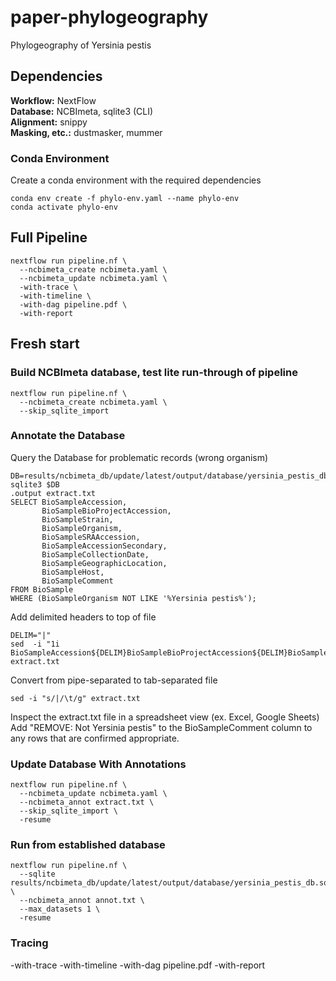 # paper-phylogeography
Phylogeography of Yersinia pestis

## Dependencies
**Workflow:** NextFlow  
**Database:** NCBImeta, sqlite3 (CLI)  
**Alignment:** snippy  
**Masking, etc.:** dustmasker, mummer  

### Conda Environment
Create a conda environment with the required dependencies  
```
conda env create -f phylo-env.yaml --name phylo-env
conda activate phylo-env
```

## Full Pipeline
```
nextflow run pipeline.nf \
  --ncbimeta_create ncbimeta.yaml \
  --ncbimeta_update ncbimeta.yaml \
  -with-trace \
  -with-timeline \
  -with-dag pipeline.pdf \
  -with-report
```

## Fresh start

### Build NCBImeta database, test lite run-through of pipeline
```
nextflow run pipeline.nf \
  --ncbimeta_create ncbimeta.yaml \
  --skip_sqlite_import
```

### Annotate the Database
Query the Database for problematic records (wrong organism)
```
DB=results/ncbimeta_db/update/latest/output/database/yersinia_pestis_db.sqlite
sqlite3 $DB
.output extract.txt
SELECT BioSampleAccession,
       BioSampleBioProjectAccession,
       BioSampleStrain,
       BioSampleOrganism,
       BioSampleSRAAccession,
       BioSampleAccessionSecondary,
       BioSampleCollectionDate,
       BioSampleGeographicLocation,
       BioSampleHost,
       BioSampleComment
FROM BioSample
WHERE (BioSampleOrganism NOT LIKE '%Yersinia pestis%');
```
Add delimited headers to top of file
```
DELIM="|"
sed  -i "1i BioSampleAccession${DELIM}BioSampleBioProjectAccession${DELIM}BioSampleStrain${DELIM}BioSampleOrganism${DELIM}BioSampleSRAAccession${DELIM}BioSampleAccessionSecondary${DELIM}BioSampleCollectionDate${DELIM}BioSampleGeographicLocation${DELIM}BioSampleHost${DELIM}BioSampleComment" extract.txt
```
Convert from pipe-separated to tab-separated file
```
sed -i "s/|/\t/g" extract.txt
```
Inspect the extract.txt file in a spreadsheet view (ex. Excel, Google Sheets)  
Add "REMOVE: Not Yersinia pestis" to the BioSampleComment column to any rows that are confirmed appropriate.  


### Update Database With Annotations
```
nextflow run pipeline.nf \
  --ncbimeta_update ncbimeta.yaml \
  --ncbimeta_annot extract.txt \
  --skip_sqlite_import \
  -resume
```

### Run from established database
```
nextflow run pipeline.nf \
  --sqlite results/ncbimeta_db/update/latest/output/database/yersinia_pestis_db.sqlite \
  --ncbimeta_annot annot.txt \
  --max_datasets 1 \
  -resume
```

### Tracing
-with-trace
-with-timeline
-with-dag pipeline.pdf
-with-report
